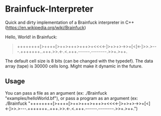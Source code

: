 # Brainfuck-Interpreter
Quick and dirty implementation of a Brainfuck interpreter in C++
(https://en.wikipedia.org/wiki/Brainfuck)

Hello, World! in Brainfuck:
> ++++++++[>++++[>++>+++>+++>+<<<<-]>+>+>->>+[<]<-]>>.>---.+++++++..+++.>>.<-.<.+++.------.--------.>>+.>++.

The default cell size is 8 bits (can be changed with the typedef).
The data array (tape) is 30000 cells long. Might make it dynamic in the future.

## Usage
You can pass a file as an argument (ex: ./Brainfuck "examples/helloWorld.bf"),
or pass a program as an argument (ex: ./Brainfuck "++++++++[>++++[>++>+++>+++>+<<<<-]>+>+>->>+[<]<-]>>.>---.+++++++..+++.>>.<-.<.+++.------.--------.>>+.>++.")

